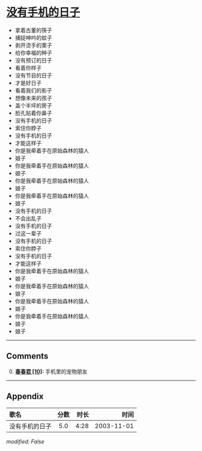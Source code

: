 # [没有手机的日子](https://music.163.com/song?id=66643)

* 拿着古董的筷子
* 捕捉呻吟的蚊子
* 剥开烫手的栗子
* 给你幸福的种子
* 没有预订的日子
* 看着你样子
* 没有节目的日子
* 才是好日子
* 看着我们的影子
* 想像未来的孩子
* 盖个半坪的房子
* 脸孔贴着你鼻子
* 没有手机的日子
* 索住你脖子
* 没有手机的日子
* 才能这样子
* 你是我牵着手在原始森林的猿人
* 娘子
* 你是我牵着手在原始森林的猿人
* 娘子
* 你是我牵着手在原始森林的猿人
* 娘子
* 你是我牵着手在原始森林的猿人
* 娘子
* 没有手机的日子
* 不会出乱子
* 没有手机的日子
* 过这一辈子
* 没有手机的日子
* 索住你脖子
* 没有手机的日子
* 才能这样子
* 你是我牵着手在原始森林的猿人
* 娘子
* 你是我牵着手在原始森林的猿人
* 娘子
* 你是我牵着手在原始森林的猿人
* 娘子
* 你是我牵着手在原始森林的猿人
* 娘子
* 娘子


---

## Comments
0. **[春春君 \[10\]](https://music.163.com/#/user/home?id=29892172):** 手机里的宠物朋友



---

## Appendix

|歌名|分数|时长|时间|
|:---|:---:|---:|---:|
|没有手机的日子|5.0|4:28|2003-11-01

*modified: False*